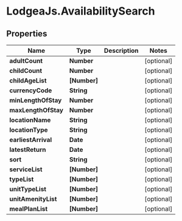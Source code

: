 # LodgeaJs.AvailabilitySearch

## Properties

Name | Type | Description | Notes
------------ | ------------- | ------------- | -------------
**adultCount** | **Number** |  | [optional] 
**childCount** | **Number** |  | [optional] 
**childAgeList** | **[Number]** |  | [optional] 
**currencyCode** | **String** |  | [optional] 
**minLengthOfStay** | **Number** |  | [optional] 
**maxLengthOfStay** | **Number** |  | [optional] 
**locationName** | **String** |  | [optional] 
**locationType** | **String** |  | [optional] 
**earliestArrival** | **Date** |  | [optional] 
**latestReturn** | **Date** |  | [optional] 
**sort** | **String** |  | [optional] 
**serviceList** | **[Number]** |  | [optional] 
**typeList** | **[Number]** |  | [optional] 
**unitTypeList** | **[Number]** |  | [optional] 
**unitAmenityList** | **[Number]** |  | [optional] 
**mealPlanList** | **[Number]** |  | [optional] 


